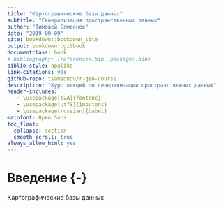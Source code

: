```yaml
--- 
title: "Картографические базы данных"
subtitle: "Генерализация пространственных данных"
author: "Тимофей Самсонов"
date: "2019-09-09"
site: bookdown::bookdown_site
output: bookdown::gitbook
documentclass: book
# bibliography: [references.bib, packages.bib]
biblio-style: apalike
link-citations: yes
github-repo: tsamsonov/r-geo-course
description: "Курс лекций по генерализации пространственных данных"
header-includes:
   - \usepackage[T2A]{fontenc}
   - \usepackage[utf8]{inputenc}
   - \usepackage[russian]{babel}
mainfont: Open Sans
toc_float:
  collapse: section
  smooth_scroll: true
always_allow_html: yes
---
```




# Введение {-}

Картографические базы данных
